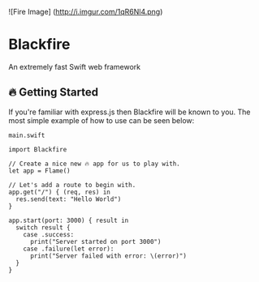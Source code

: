 ![Fire Image]
(http://i.imgur.com/1qR6Nl4.png)


# Blackfire
An extremely fast Swift web framework

## 🔥 Getting Started

If you're familiar with express.js then Blackfire will be known to you. The most simple example of how to use can be seen below:

```
main.swift

import Blackfire

// Create a nice new 🔥 app for us to play with.
let app = Flame()

// Let's add a route to begin with.
app.get("/") { (req, res) in
  res.send(text: "Hello World")
}

app.start(port: 3000) { result in
  switch result {
    case .success:
      print("Server started on port 3000")
    case .failure(let error):
      print("Server failed with error: \(error)")
  }
}
```

